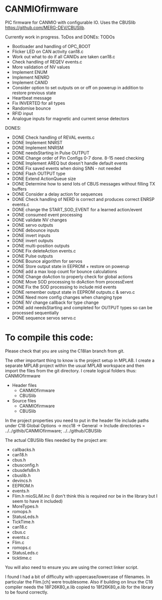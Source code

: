 # CANMIOfirmware
PIC firmware for CANMIO with configurable IO. Uses the CBUSlib https://github.com/MERG-DEV/CBUSlib.

Currently work in progress.
ToDos and DONEs:
TODOs
  * Bootloader and handling of OPC_BOOT
  * Flicker LED on CAN activity can18.c
  * Work out what to do if all CANIDs are taken can18.c
  * Check handling of REQEV events.c
  * More validation of NV values
  * Implement ENUM
  * Implement NENRD
  * Implement CANID
  * Consider option to set outputs on or off on powerup in addition to restore previous state
  * Heartbeat message
  * Fix INVERTED for all types
  * Randomise bounce
  * RFID input
  * Analogue inputs for magnetic and current sense detectors 

DONES:
  * DONE  Check handling of REVAL events.c
  * DONE  Implement NNRST
  * DONE  Implement NNRSM
  * DONE  needsStarting in Pulse OUTPUT
  * DONE  Change order of Pin Configs 0-7 done. 8-15 need checking
  * DONE  Implement AREQ but doesn't handle default events
  * DONE  Fix saved events when doing SNN - not needed
  * DONE  Flash OUTPUT type
  * DONE  Extend ActionQueue size
  * DONE  Determine how to send lots of CBUS messages without filling TX buffers
  * DONE  Consider a delay action for sequences
  * DONE  Check handling of NERD is correct and produces correct ENRSP events.c
  * DONE  change the START_SOD_EVENT for a learned action/event
  * DONE  consumed event processing
  * DONE  validate NV changes
  * DONE  servo outputs
  * DONE  debounce inputs
  * DONE  invert inputs
  * DONE  invert outputs
  * DONE  multi-position outputs
  * DONE  Fix deleteAction events.c
  * DONE  Pulse outputs
  * DONE  Bounce algorithm for servos
  * DONE  Store output state in EEPROM + restore on powerup
  * DONE  add a max loop count for bounce calculations
  * DONE  Change doAction to properly check for global actions
  * DONE  Move SOD processing to doAction from processEvent
  * DONE  Fix the SOD processing to include mid events
  * DONE  remember output state in EEPROM outputs.c & servo.c
  * DONE  Need more config changes when changing type
  * DONE  NV change callback for type change
  * DONE  add needsStarting and completed for OUTPUT types so can be processed sequentially
  * DONE  sequence servos servo.c

# To compile this code:
Please check that you are using the C18Ian branch from git.

The other important thing to know is the project setup in MPLAB. I create a separate MPLAB project within the usual MPLAB workspace and then import the files from the git directory. I create logical folders thus:
CANMIOfirmware
  * Header files
    - CANMIOfirmware
    - CBUSlib
  * Source files
    - CANMIOfirmware
    - CBUSlib

In the project properties you need to put in the header file include paths under C18 Global Options -> mcc18 -> General -> Include directories = ../../githib/CANMIOfirmware; ../../github/CBUSlib

The actual CBUSlib files needed by the project are:
  * callbacks.h
  * can18.h
  * cbus.h
  * cbusconfig.h
  * cbusdefs8n.h
  * cbuslib.h
  * devincs.h
  * EEPROM.h
  * events.h
  * Flim.h
mioSLiM.inc (I don't think this is required nor be in the library but I seem to have it included)
  * MoreTypes.h
  * romops.h
  * StatusLeds.h
  * TickTime.h
  * can18.c
  * cbus.c
  * events.c
  * Flim.c
  * romops.c
  * StatusLeds.c
  * ticktime.c

You will also need to ensure you are using the correct linker script. 

I found I had a bit of difficulty with uppercase/lowercase of filenames. In particular the Flim.[ch] were troublesome.
Also if building on linux the C18 compiler needs the 18F26K80_e.lib copied to 18f26K80_e.lib for the library to be found correctly.
